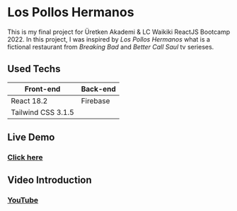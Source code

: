 # Los Pollos Hermanos

This is my final project for Üretken Akademi & LC Waikiki ReactJS Bootcamp 2022. In this project, I was inspired by *Los Pollos Hermanos* what is a fictional restaurant from *Breaking Bad* and *Better Call Saul* tv serieses.

## Used Techs

|Front-end   | Back-end  |
| ------------ | ------------ |
|React 18.2|Firebase|
|Tailwind CSS 3.1.5||

## Live Demo

### [Click here](https://food-delivery-project-fea82.web.app/)

## Video Introduction

### [YouTube](https://youtu.be/_LgEL76ZTG8)
